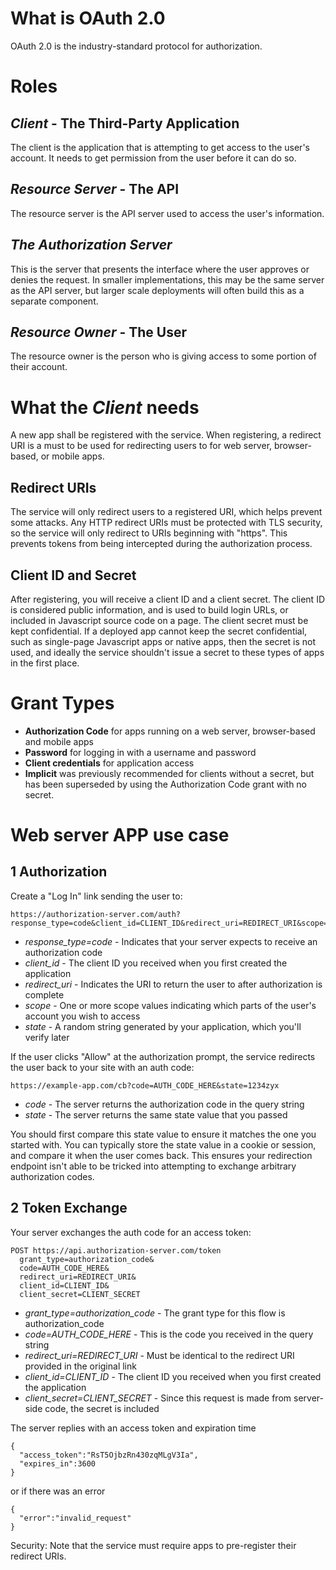 # What is OAuth 2.0
OAuth 2.0 is the industry-standard protocol for authorization.

# Roles
## *Client* - The Third-Party Application
The client is the application that is attempting to get access to the user's account. It needs to get permission from the user before it can do so.
## *Resource Server* - The API
The resource server is the API server used to access the user's information.
## *The Authorization Server*
This is the server that presents the interface where the user approves or denies the request. In smaller implementations, this may be the same server as the API server, but larger scale deployments will often build this as a separate component.
## *Resource Owner* - The User
The resource owner is the person who is giving access to some portion of their account.

# What the *Client* needs 
A new app shall be registered with the service. When registering, a redirect URI is a must to be used for redirecting users to for web server, browser-based, or mobile apps.
## Redirect URIs
The service will only redirect users to a registered URI, which helps prevent some attacks. Any HTTP redirect URIs must be protected with TLS security, so the service will only redirect to URIs beginning with "https". This prevents tokens from being intercepted during the authorization process.
## Client ID and Secret
After registering, you will receive a client ID and a client secret. The client ID is considered public information, and is used to build login URLs, or included in Javascript source code on a page. The client secret must be kept confidential. If a deployed app cannot keep the secret confidential, such as single-page Javascript apps or native apps, then the secret is not used, and ideally the service shouldn't issue a secret to these types of apps in the first place.

# Grant Types

- **Authorization Code** for apps running on a web server, browser-based and mobile apps
- **Password** for logging in with a username and password
- **Client credentials** for application access
- **Implicit** was previously recommended for clients without a secret, but has been superseded by using the Authorization Code grant with no secret.

# Web server APP use case
## 1 Authorization
Create a "Log In" link sending the user to:
```
https://authorization-server.com/auth?response_type=code&client_id=CLIENT_ID&redirect_uri=REDIRECT_URI&scope=photos&state=1234zyx
```

- *response_type=code* - Indicates that your server expects to receive an authorization code
- *client_id* - The client ID you received when you first created the application
- *redirect_uri* - Indicates the URI to return the user to after authorization is complete
- *scope* - One or more scope values indicating which parts of the user's account you wish to access
- *state* - A random string generated by your application, which you'll verify later

If the user clicks "Allow" at the authorization prompt, the service redirects the user back to your site with an auth code:
```
https://example-app.com/cb?code=AUTH_CODE_HERE&state=1234zyx
```

- *code* - The server returns the authorization code in the query string
- *state* - The server returns the same state value that you passed

You should first compare this state value to ensure it matches the one you started with. You can typically store the state value in a cookie or session, and compare it when the user comes back. This ensures your redirection endpoint isn't able to be tricked into attempting to exchange arbitrary authorization codes.

## 2 Token Exchange
Your server exchanges the auth code for an access token:
```
POST https://api.authorization-server.com/token
  grant_type=authorization_code&
  code=AUTH_CODE_HERE&
  redirect_uri=REDIRECT_URI&
  client_id=CLIENT_ID&
  client_secret=CLIENT_SECRET
```
- *grant_type=authorization_code* - The grant type for this flow is authorization_code
- *code=AUTH_CODE_HERE* - This is the code you received in the query string
- *redirect_uri=REDIRECT_URI* - Must be identical to the redirect URI provided in the original link
- *client_id=CLIENT_ID* - The client ID you received when you first created the application
- *client_secret=CLIENT_SECRET* - Since this request is made from server-side code, the secret is included

The server replies with an access token and expiration time
```
{
  "access_token":"RsT5OjbzRn430zqMLgV3Ia",
  "expires_in":3600
}
```
or if there was an error
```
{
  "error":"invalid_request"
}
```
Security: Note that the service must require apps to pre-register their redirect URIs.